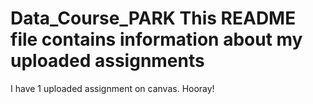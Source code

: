 # Data_Course_PARK This README file contains information about my uploaded assignments
I have 1 uploaded assignment on canvas. Hooray!